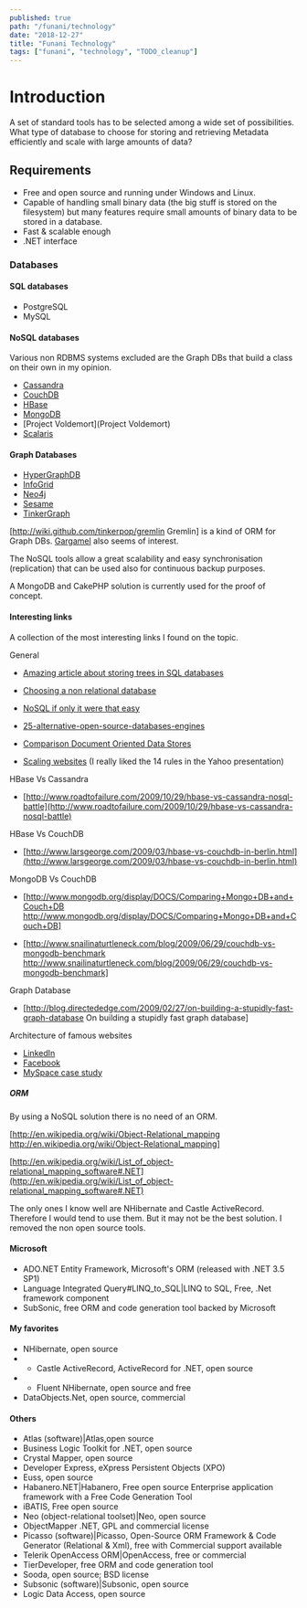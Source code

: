 ```yaml
---
published: true
path: "/funani/technology"
date: "2018-12-27"
title: "Funani Technology"
tags: ["funani", "technology", "TODO_cleanup"]
---
```


# Introduction

A set of standard tools has to be selected among a wide set of possibilities. What type of database to choose for storing and retrieving Metadata efficiently and scale with large amounts of data?

## Requirements

* Free and open source and running under Windows and Linux.
* Capable of handling small binary data (the big stuff is stored on the filesystem) but many features require small amounts of binary data to be stored in a database.
* Fast & scalable enough
* .NET interface

### Databases

#### SQL databases

* PostgreSQL
* MySQL

#### NoSQL databases

Various non RDBMS systems excluded are the Graph DBs that build a class on their own in my opinion.

* [Cassandra](Cassandra)
* [CouchDB](CouchDB)
* [HBase](HBase)
* [MongoDB](MongoDB)
* [Project Voldemort](Project Voldemort)
* [Scalaris](Scalaris)

#### Graph Databases

* [HyperGraphDB](HyperGraphDB)
* [InfoGrid](InfoGrid)
* [Neo4j](Neo4j)
* [Sesame](Sesame)
* [TinkerGraph](TinkerGraph)

[http://wiki.github.com/tinkerpop/gremlin Gremlin] is a kind of ORM for Graph DBs. [Gargamel](Gargamel) also seems of interest.

The NoSQL tools allow a great scalability and easy synchronisation (replication) that can be used also for continuous backup purposes.

A MongoDB and CakePHP solution is currently used for the proof of concept.

#### Interesting links

A collection of the most interesting links I found on the topic.

General

* [Amazing article about storing trees in SQL databases](http://techportal.ibuildings.com/2009/09/07/graphs-in-the-database-sql-meets-social-networks)

* [Choosing a non relational database](http://blog.boxedice.com/2009/07/25/choosing-a-non-relational-database-why-we-migrated-from-mysql-to-mongodb)

* [NoSQL if only it were that easy](http://bjclark.me/2009/08/04/nosql-if-only-it-was-that-easy)

* [25-alternative-open-source-databases-engines](http://www.stumbleupon.com/su/2VtZem/www.webresourcesdepot.com/25-alternative-open-source-databases-engines)

* [Comparison  Document Oriented Data Stores](http://jayant7k.blogspot.com/2009/08/document-oriented-data-stores.html)

* [Scaling websites](http://poorbuthappy.com/ease/archives/2007/04/29/3616/the-top-10-presentation-on-scaling-websites-twitter-flickr-bloglines-vox-and-more) (I really liked the 14 rules in the Yahoo presentation)

HBase Vs Cassandra

* [http://www.roadtofailure.com/2009/10/29/hbase-vs-cassandra-nosql-battle](http://www.roadtofailure.com/2009/10/29/hbase-vs-cassandra-nosql-battle)

HBase Vs CouchDB

* [http://www.larsgeorge.com/2009/03/hbase-vs-couchdb-in-berlin.html](http://www.larsgeorge.com/2009/03/hbase-vs-couchdb-in-berlin.html)

MongoDB Vs CouchDB

*  [http://www.mongodb.org/display/DOCS/Comparing+Mongo+DB+and+Couch+DB http://www.mongodb.org/display/DOCS/Comparing+Mongo+DB+and+Couch+DB]

*  [http://www.snailinaturtleneck.com/blog/2009/06/29/couchdb-vs-mongodb-benchmark http://www.snailinaturtleneck.com/blog/2009/06/29/couchdb-vs-mongodb-benchmark]

Graph Database

*  [http://blog.directededge.com/2009/02/27/on-building-a-stupidly-fast-graph-database On building a stupidly fast graph database]

Architecture of famous websites

* [LinkedIn](http://hurvitz.org/blog/2008/06/linkedin-architecture)
* [Facebook](http://perspectives.mvdirona.com/2009/02/07/FacebookCassandraArchitectureAndDesign.aspx)
* [MySpace case study](http://www.microsoft.com/casestudies/Case_Study_Detail.aspx?casestudyid=4000004532)

##### ORM

By using a NoSQL solution there is no need of an ORM.

[http://en.wikipedia.org/wiki/Object-Relational_mapping http://en.wikipedia.org/wiki/Object-Relational_mapping]

[http://en.wikipedia.org/wiki/List_of_object-relational_mapping_software#.NET](http://en.wikipedia.org/wiki/List_of_object-relational_mapping_software#.NET)

The only ones I know well are NHibernate and Castle ActiveRecord. Therefore I would tend to use them. But it may not be the best solution. I removed the non open source tools.

#### Microsoft

* ADO.NET Entity Framework, Microsoft's ORM (released with .NET 3.5 SP1)
* Language Integrated Query#LINQ_to_SQL|LINQ to SQL, Free, .Net framework component
* SubSonic, free ORM and code generation tool backed by Microsoft

#### My favorites

* NHibernate, open source
* * Castle ActiveRecord, ActiveRecord for .NET, open source
* * Fluent NHibernate, open source and free
* DataObjects.Net, open source, commercial 

#### Others

* Atlas (software)|Atlas,open source
* Business Logic Toolkit for .NET, open source
* Crystal Mapper, open source
* Developer Express, eXpress Persistent Objects (XPO)
* Euss, open source
* Habanero.NET|Habanero, Free open source Enterprise application framework with a Free Code Generation Tool
* iBATIS, Free open source
* Neo (object-relational toolset)|Neo, open source
* ObjectMapper .NET, GPL and commercial license
* Picasso (software)|Picasso, Open-Source ORM Framework & Code Generator (Relational & Xml), free with Commercial support available
* Telerik OpenAccess ORM|OpenAccess, free or commercial
* TierDeveloper, free ORM and code generation tool
* Sooda, open source; BSD license
* Subsonic (software)|Subsonic, open source
* Logic Data Access, open source
